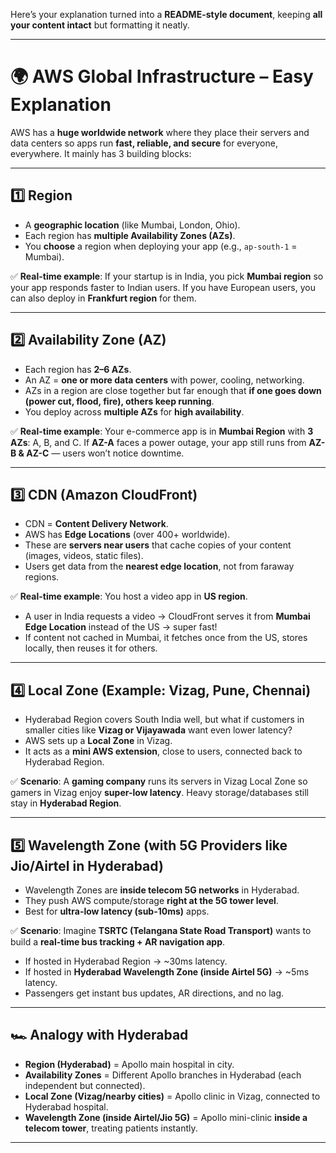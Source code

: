 Here’s your explanation turned into a **README-style document**, keeping **all your content intact** but formatting it neatly.

---

# 🌍 AWS Global Infrastructure – Easy Explanation

AWS has a **huge worldwide network** where they place their servers and data centers so apps run **fast, reliable, and secure** for everyone, everywhere.
It mainly has 3 building blocks:

---

## 1️⃣ Region

* A **geographic location** (like Mumbai, London, Ohio).
* Each region has **multiple Availability Zones (AZs)**.
* You **choose** a region when deploying your app (e.g., `ap-south-1` = Mumbai).

✅ **Real-time example**:
If your startup is in India, you pick **Mumbai region** so your app responds faster to Indian users.
If you have European users, you can also deploy in **Frankfurt region** for them.

---

## 2️⃣ Availability Zone (AZ)

* Each region has **2–6 AZs**.
* An AZ = **one or more data centers** with power, cooling, networking.
* AZs in a region are close together but far enough that **if one goes down (power cut, flood, fire), others keep running**.
* You deploy across **multiple AZs** for **high availability**.

✅ **Real-time example**:
Your e-commerce app is in **Mumbai Region** with **3 AZs**: A, B, and C.
If **AZ-A** faces a power outage, your app still runs from **AZ-B & AZ-C** — users won’t notice downtime.

---

## 3️⃣ CDN (Amazon CloudFront)

* CDN = **Content Delivery Network**.
* AWS has **Edge Locations** (over 400+ worldwide).
* These are **servers near users** that cache copies of your content (images, videos, static files).
* Users get data from the **nearest edge location**, not from faraway regions.

✅ **Real-time example**:
You host a video app in **US region**.

* A user in India requests a video → CloudFront serves it from **Mumbai Edge Location** instead of the US → super fast!
* If content not cached in Mumbai, it fetches once from the US, stores locally, then reuses it for others.

---

## 4️⃣ Local Zone (Example: Vizag, Pune, Chennai)

* Hyderabad Region covers South India well, but what if customers in smaller cities like **Vizag or Vijayawada** want even lower latency?
* AWS sets up a **Local Zone** in Vizag.
* It acts as a **mini AWS extension**, close to users, connected back to Hyderabad Region.

✅ **Scenario**:
A **gaming company** runs its servers in Vizag Local Zone so gamers in Vizag enjoy **super-low latency**.
Heavy storage/databases still stay in **Hyderabad Region**.

---

## 5️⃣ Wavelength Zone (with 5G Providers like Jio/Airtel in Hyderabad)

* Wavelength Zones are **inside telecom 5G networks** in Hyderabad.
* They push AWS compute/storage **right at the 5G tower level**.
* Best for **ultra-low latency (sub-10ms)** apps.

✅ **Scenario**:
Imagine **TSRTC (Telangana State Road Transport)** wants to build a **real-time bus tracking + AR navigation app**.

* If hosted in Hyderabad Region → \~30ms latency.
* If hosted in **Hyderabad Wavelength Zone (inside Airtel 5G)** → \~5ms latency.
* Passengers get instant bus updates, AR directions, and no lag.

---

## 🏎️ Analogy with Hyderabad

* **Region (Hyderabad)** = Apollo main hospital in city.
* **Availability Zones** = Different Apollo branches in Hyderabad (each independent but connected).
* **Local Zone (Vizag/nearby cities)** = Apollo clinic in Vizag, connected to Hyderabad hospital.
* **Wavelength Zone (inside Airtel/Jio 5G)** = Apollo mini-clinic **inside a telecom tower**, treating patients instantly.

---
